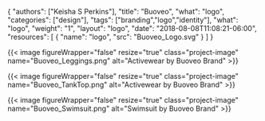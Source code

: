 {
	"authors": ["Keisha S Perkins"],
	"title": "Buoveo",
	"what": "logo",
	"categories": ["design"],
	"tags": ["branding","logo","identity"],
	"what": "logo",
	"weight": "1",
	"layout": "logo",
	"date": "2018-08-08T11:08:21-06:00",
	"resources": [
	      {
	         "name": "logo",
	         "src": "Buoveo_Logo.svg"
	      }
	    ]
}

{{< image figureWrapper="false" resize="true"  class="project-image" name="Buoveo_Leggings.png" alt="Activewear by Buoveo Brand" >}}

{{< image figureWrapper="false" resize="true"  class="project-image" name="Buoveo_TankTop.png" alt="Activewear by Buoveo Brand" >}}

{{< image figureWrapper="false" resize="true"  class="project-image" name="Buoveo_Swimsuit.png" alt="Swimsuit by Buoveo Brand" >}}

